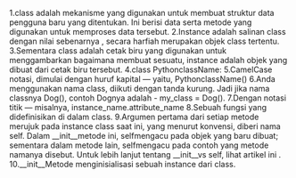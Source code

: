 1.class adalah mekanisme yang digunakan untuk membuat struktur data pengguna baru yang ditentukan. Ini berisi data serta metode yang digunakan untuk memproses data tersebut.
2.Instance adalah salinan class dengan nilai sebenarnya , secara harfiah merupakan objek class tertentu.
3.Sementara class adalah cetak biru yang digunakan untuk menggambarkan bagaimana membuat sesuatu, instance adalah objek yang dibuat dari cetak biru tersebut.
4.class PythonclassName:
5.CamelCase notasi, dimulai dengan huruf kapital — yaitu, PythonclassName()
6.Anda menggunakan nama class, diikuti dengan tanda kurung. Jadi jika nama classnya Dog(), contoh Dognya adalah - my_class = Dog().
7.Dengan notasi titik — misalnya, instance_name.attribute_name
8.Sebuah fungsi yang didefinisikan di dalam class.
9.Argumen pertama dari setiap metode merujuk pada instance class saat ini, yang menurut konvensi, diberi nama self. Dalam __init__metode ini, selfmengacu pada objek yang baru dibuat; sementara dalam metode lain, selfmengacu pada contoh yang metode namanya disebut. Untuk lebih lanjut tentang __init__vs self, lihat artikel ini .
10.__init__Metode menginisialisasi sebuah instance dari class.